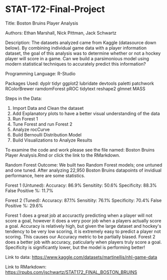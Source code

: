 # STAT-172-Final-Project

Title: Boston Bruins Player Analysis

Authors: Ethan Marshall, Nick Pittman, Jack Schwartz

Description: The datasets analyzed came from Kaggle (datasource down below). By combining individual game data with a player information dataset, the goal of this analysis was to determine whether or not a hockey player will score in a game. Can we build a parsimonious model using modern statistical techniques to accurately predict this information?

Programming Language: R-Studio

Packages Used:
dyplr
tidyr
ggplot2
lubridate
devtools
paletti
patchwork
RColorBrewer
ramdomForest
pROC
tidytext
reshape2
glmnet
MASS

Steps in the Data:
1) Import Data and Clean the dataset
2) Add Explanatory plots to have a better visual understanding of the data
3) Run Forest 1
4) Tune Forest and run Forest 2
5) Analyze rocCurve
6) Build Bernoulli Distribution Model
7) Build Visualizations to Analyze Results

To examine the code and work please see the file named: Boston Bruins Player Analysis.Rmd or click the link to the RMarkdown.

Random Forest Outcome:
We built two Random Forest models; one untuned and one tuned. After analyzing 22,950 Boston Bruins datapoints of invidiual performance, here are some statistics.

Forest 1 (Untuned):
Accuracy: 86.9%
Sensitiity: 50.6%
Specificity: 88.3%
False Positive %: 11.7%

Forest 2 (Tuned):
Accuracy: 87.1%
Sensitiity: 76.1%
Specificity: 70.4%
False Positive %: 29.6%  

Forest 1 does a great job at accuractly predicting when a player will not score a goal, however it does a very poor job when a players actually score a goal. Accuracy is relatively high, but given the large dataset and hockey's tendency to be very low scoring, it is extremely easy to predict a player not scoring. This causes our Accuracy metric to be partially biased. Forest 2 does a better job with accuracy, paticularly when players truly score a goal. Specificity is significantly lower, but the model is performing better!


Link to data: https://www.kaggle.com/datasets/martinellis/nhl-game-data

Link to RMarkdown: https://rpubs.com/jschwartz/STAT172_FINAL_BOSTON_BRUINS

